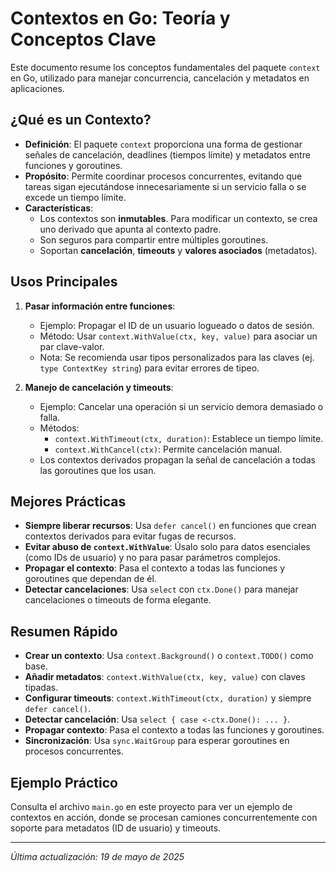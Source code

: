 # Contextos en Go: Teoría y Conceptos Clave

Este documento resume los conceptos fundamentales del paquete `context` en Go, utilizado para manejar concurrencia, cancelación y metadatos en aplicaciones.

## ¿Qué es un Contexto?

- **Definición**: El paquete `context` proporciona una forma de gestionar señales de cancelación, deadlines (tiempos límite) y metadatos entre funciones y goroutines.
- **Propósito**: Permite coordinar procesos concurrentes, evitando que tareas sigan ejecutándose innecesariamente si un servicio falla o se excede un tiempo límite.
- **Características**:
    - Los contextos son **inmutables**. Para modificar un contexto, se crea uno derivado que apunta al contexto padre.
    - Son seguros para compartir entre múltiples goroutines.
    - Soportan **cancelación**, **timeouts** y **valores asociados** (metadatos).

## Usos Principales

1. **Pasar información entre funciones**:
    - Ejemplo: Propagar el ID de un usuario logueado o datos de sesión.
    - Método: Usar `context.WithValue(ctx, key, value)` para asociar un par clave-valor.
    - Nota: Se recomienda usar tipos personalizados para las claves (ej. `type ContextKey string`) para evitar errores de tipeo.

2. **Manejo de cancelación y timeouts**:
    - Ejemplo: Cancelar una operación si un servicio demora demasiado o falla.
    - Métodos:
        - `context.WithTimeout(ctx, duration)`: Establece un tiempo límite.
        - `context.WithCancel(ctx)`: Permite cancelación manual.
    - Los contextos derivados propagan la señal de cancelación a todas las goroutines que los usan.

## Mejores Prácticas

- **Siempre liberar recursos**: Usa `defer cancel()` en funciones que crean contextos derivados para evitar fugas de recursos.
- **Evitar abuso de `context.WithValue`**: Úsalo solo para datos esenciales (como IDs de usuario) y no para pasar parámetros complejos.
- **Propagar el contexto**: Pasa el contexto a todas las funciones y goroutines que dependan de él.
- **Detectar cancelaciones**: Usa `select` con `ctx.Done()` para manejar cancelaciones o timeouts de forma elegante.

## Resumen Rápido

- **Crear un contexto**: Usa `context.Background()` o `context.TODO()` como base.
- **Añadir metadatos**: `context.WithValue(ctx, key, value)` con claves tipadas.
- **Configurar timeouts**: `context.WithTimeout(ctx, duration)` y siempre `defer cancel()`.
- **Detectar cancelación**: Usa `select { case <-ctx.Done(): ... }`.
- **Propagar contexto**: Pasa el contexto a todas las funciones y goroutines.
- **Sincronización**: Usa `sync.WaitGroup` para esperar goroutines en procesos concurrentes.

## Ejemplo Práctico

Consulta el archivo `main.go` en este proyecto para ver un ejemplo de contextos en acción, donde se procesan camiones concurrentemente con soporte para metadatos (ID de usuario) y timeouts.

---
*Última actualización: 19 de mayo de 2025*